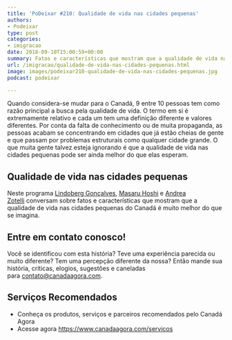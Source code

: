 ```yaml
---
title: 'PoDeixar #210: Qualidade de vida nas cidades pequenas'
authors:
- Podeixar
type: post
categories:
- imigracao
date: 2018-09-10T15:00:59+00:00
summary: Fatos e características que mostram que a qualidade de vida nas cidades pequenas do Canadá é muito melhor do que se imagina.
url: /imigracao/qualidade-de-vida-nas-cidades-pequenas.html
image: images/podeixar210-qualidade-de-vida-nas-cidades-pequenas.jpg
podcast: podeixar

---
```

Quando considera-se mudar para o Canadá, 9 entre 10 pessoas tem como razão principal a busca pela qualidade de vida. O termo em si é extremamente relativo e cada um tem uma definição diferente e valores diferentes. Por conta da falta de conhecimento ou de muita propaganda, as pessoas acabam se concentrando em cidades que já estão cheias de gente e que passam por problemas estruturais como qualquer cidade grande. O que muita gente talvez esteja ignorando é que a qualidade de vida nas cidades pequenas pode ser ainda melhor do que elas esperam.

## Qualidade de vida nas cidades pequenas

Neste programa [Lindoberg Gonçalves][1], [Masaru Hoshi][2] e [Andrea Zotelli][3] conversam sobre fatos e características que mostram que a qualidade de vida nas cidades pequenas do Canadá é muito melhor do que se imagina.



## Entre em contato conosco!

Você se identificou com esta história? Teve uma experiência parecida ou muito diferente? Tem uma percepção diferente da nossa? Então mande sua história, críticas, elogios, sugestões e caneladas para <contato@canadaagora.com>.

## Serviços Recomendados

  * Conheça os produtos, serviços e parceiros recomendados pelo Canadá Agora
  * Acesse agora <https://www.canadaagora.com/servicos>

 [1]: /berg
 [2]: /japa
 [3]: /andreazotelli